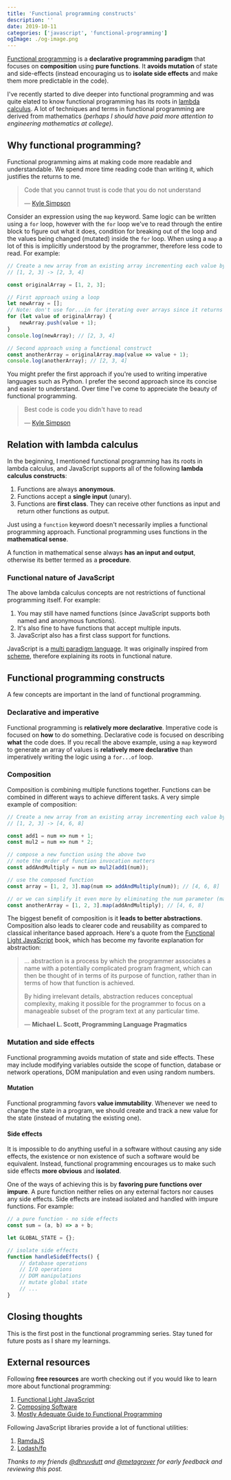 ```yaml
---
title: 'Functional programming constructs'
description: ''
date: 2019-10-11
categories: ['javascript', 'functional-programming']
ogImage: ./og-image.png
---
```


[Functional programming](https://en.wikipedia.org/wiki/Functional_programming) is a **declarative programming paradigm** that focuses on **composition** using **pure functions**. It **avoids mutation** of state and side-effects (instead encouraging us to **isolate side effects** and make them more predictable in the code).

I've recently started to dive deeper into functional programming and was quite elated to know functional programming has its roots in [lambda calculus](https://en.wikipedia.org/wiki/Lambda_calculus). A lot of techniques and terms in functional programming are derived from mathematics _(perhaps I should have paid more attention to engineering mathematics at college)_.

## Why functional programming?

Functional programming aims at making code more readable and understandable. We spend more time reading code than writing it, which justifies the returns to me.

> Code that you cannot trust is code that you do not understand
>
> — [Kyle Simpson](https://twitter.com/getify)

Consider an expression using the `map` keyword. Same logic can be written using a `for` loop, however with the `for` loop we've to read through the entire block to figure out what it does, condition for breaking out of the loop and the values being changed (mutated) inside the `for` loop. When using a `map` a lot of this is implicitly understood by the programmer, therefore less code to read. For example:

```js
// Create a new array from an existing array incrementing each value by 1
// [1, 2, 3] -> [2, 3, 4]

const originalArray = [1, 2, 3];

// First approach using a loop
let newArray = [];
// Note: don't use for...in for iterating over arrays since it returns array indices unordered
for (let value of originalArray) {
	newArray.push(value + 1);
}
console.log(newArray); // [2, 3, 4]

// Second approach using a functional construct
const anotherArray = originalArray.map(value => value + 1);
console.log(anotherArray); // [2, 3, 4]
```

You might prefer the first approach if you're used to writing imperative languages such as Python. I prefer the second approach since its concise and easier to understand. Over time I've come to appreciate the beauty of functional programming.

> Best code is code you didn't have to read
>
> — [Kyle Simpson](https://twitter.com/getify)

## Relation with lambda calculus

In the beginning, I mentioned functional programming has its roots in lambda calculus, and JavaScript supports all of the following **lambda calculus constructs**:

1. Functions are always **anonymous**.
2. Functions accept a **single input** (unary).
3. Functions are **first class**. They can receive other functions as input and return other functions as output.

Just using a `function` keyword doesn't necessarily implies a functional programming approach. Functional programming uses functions in the **mathematical sense**.

A function in mathematical sense always **has an input and output**, otherwise its better termed as a **procedure**.

### Functional nature of JavaScript

The above lambda calculus concepts are not restrictions of functional programming itself. For example:

1. You may still have named functions (since JavaScript supports both named and anonymous functions).
2. It's also fine to have functions that accept multiple inputs.
3. JavaScript also has a first class support for functions.

JavaScript is a [multi paradigm language](https://en.wikipedia.org/wiki/JavaScript). It was originally inspired from [scheme](https://en.wikipedia.org/wiki/Scheme_%28programming_language%29), therefore explaining its roots in functional nature.

## Functional programming constructs

A few concepts are important in the land of functional programming.

### Declarative and imperative

Functional programming is **relatively more declarative**. Imperative code is focused on **how** to do something. Declarative code is focused on describing **what** the code does. If you recall the above example, using a `map` keyword to generate an array of values is **relatively more declarative** than imperatively writing the logic using a `for...of` loop.

### Composition

Composition is combining multiple functions together. Functions can be combined in different ways to achieve different tasks. A very simple example of composition:

```js
// Create a new array from an existing array incrementing each value by 1 and multiplying by 2
// [1, 2, 3] -> [4, 6, 8]

const add1 = num => num + 1;
const mul2 = num => num * 2;

// compose a new function using the above two
// note the order of function invocation matters
const addAndMultiply = num => mul2(add1(num));

// use the composed function
const array = [1, 2, 3].map(num => addAndMultiply(num)); // [4, 6, 8]

// or we can simplify it even more by eliminating the num parameter (make it point-free)
const anotherArray = [1, 2, 3].map(addAndMultiply); // [4, 6, 8]
```

The biggest benefit of composition is it **leads to better abstractions**. Composition also leads to clearer code and reusability as compared to classical inheritance based approach. Here's a quote from the [Functional Light JavaScript](https://github.com/getify/Functional-Light-JS) book, which has become my favorite explanation for abstraction:

> ... abstraction is a process by which the programmer associates a name with a potentially complicated program fragment, which can then be thought of in terms of its purpose of function, rather than in terms of how that function is achieved.
>
> By hiding irrelevant details, abstraction reduces conceptual complexity, making it possible for the programmer to focus on a manageable subset of the program text at any particular time.
>
> — **Michael L. Scott, Programming Language Pragmatics**

### Mutation and side effects

Functional programming avoids mutation of state and side effects. These may include modifying variables outside the scope of function, database or network operations, DOM manipulation and even using random numbers.

#### Mutation

Functional programming favors **value immutability**. Whenever we need to change the state in a program, we should create and track a new value for the state (instead of mutating the existing one).

#### Side effects

It is impossible to do anything useful in a software without causing any side effects, the existence or non existence of such a software would be equivalent. Instead, functional programming encourages us to make such side effects **more obvious** and **isolated**.

One of the ways of achieving this is by **favoring pure functions over impure**. A pure function neither relies on any external factors nor causes any side effects. Side effects are instead isolated and handled with impure functions. For example:

```js
// a pure function - no side effects
const sum = (a, b) => a + b;

let GLOBAL_STATE = {};

// isolate side effects
function handleSideEffects() {
	// database operations
	// I/O operations
	// DOM manipulations
	// mutate global state
	// ...
}
```

## Closing thoughts

This is the first post in the functional programming series. Stay tuned for future posts as I share my learnings.

## External resources

Following **free resources** are worth checking out if you would like to learn more about functional programming:

1. [Functional Light JavaScript](https://github.com/getify/Functional-Light-JS)
2. [Composing Software](https://medium.com/javascript-scene/composing-software-the-book-f31c77fc3ddc)
3. [Mostly Adequate Guide to Functional Programming](https://github.com/MostlyAdequate/mostly-adequate-guide)

Following JavaScript libraries provide a lot of functional utilities:

1. [RamdaJS](https://ramdajs.com/)
2. [Lodash/fp](https://github.com/lodash/lodash/wiki/FP-Guide)

_Thanks to my friends [@dhruvdutt](https://twitter.com/dhruvdutt) and [@metagrover](https://twitter.com/metagrover) for early feedback and reviewing this post._
